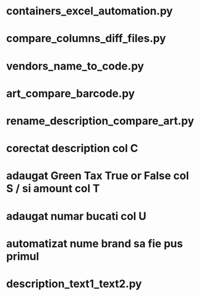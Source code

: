 # containers_excel_automation.py
# compare_columns_diff_files.py
# vendors_name_to_code.py
# art_compare_barcode.py
# rename_description_compare_art.py

# corectat description col C
# adaugat Green Tax True or False col S / si amount col T
# adaugat numar bucati col U
<!-- verificat barcode, automatizat!!! -->
# automatizat nume brand sa fie pus primul

# description_text1_text2.py

<!-- # category manager, nu se salveaza fisierul modificat -->